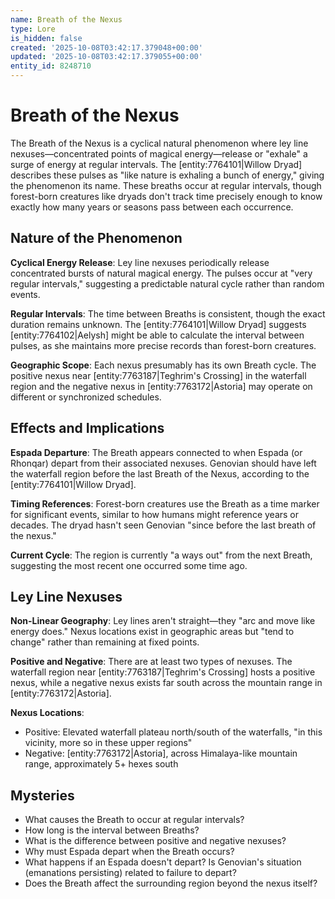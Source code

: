 ```yaml
---
name: Breath of the Nexus
type: Lore
is_hidden: false
created: '2025-10-08T03:42:17.379048+00:00'
updated: '2025-10-08T03:42:17.379055+00:00'
entity_id: 8248710
---
```


# Breath of the Nexus

The Breath of the Nexus is a cyclical natural phenomenon where ley line nexuses—concentrated points of magical energy—release or "exhale" a surge of energy at regular intervals. The [entity:7764101|Willow Dryad] describes these pulses as "like nature is exhaling a bunch of energy," giving the phenomenon its name. These breaths occur at regular intervals, though forest-born creatures like dryads don't track time precisely enough to know exactly how many years or seasons pass between each occurrence.

## Nature of the Phenomenon

**Cyclical Energy Release**: Ley line nexuses periodically release concentrated bursts of natural magical energy. The pulses occur at "very regular intervals," suggesting a predictable natural cycle rather than random events.

**Regular Intervals**: The time between Breaths is consistent, though the exact duration remains unknown. The [entity:7764101|Willow Dryad] suggests [entity:7764102|Aelysh] might be able to calculate the interval between pulses, as she maintains more precise records than forest-born creatures.

**Geographic Scope**: Each nexus presumably has its own Breath cycle. The positive nexus near [entity:7763187|Teghrim's Crossing] in the waterfall region and the negative nexus in [entity:7763172|Astoria] may operate on different or synchronized schedules.

## Effects and Implications

**Espada Departure**: The Breath appears connected to when Espada (or Rhonqar) depart from their associated nexuses. Genovian should have left the waterfall region before the last Breath of the Nexus, according to the [entity:7764101|Willow Dryad].

**Timing References**: Forest-born creatures use the Breath as a time marker for significant events, similar to how humans might reference years or decades. The dryad hasn't seen Genovian "since before the last breath of the nexus."

**Current Cycle**: The region is currently "a ways out" from the next Breath, suggesting the most recent one occurred some time ago.

## Ley Line Nexuses

**Non-Linear Geography**: Ley lines aren't straight—they "arc and move like energy does." Nexus locations exist in geographic areas but "tend to change" rather than remaining at fixed points.

**Positive and Negative**: There are at least two types of nexuses. The waterfall region near [entity:7763187|Teghrim's Crossing] hosts a positive nexus, while a negative nexus exists far south across the mountain range in [entity:7763172|Astoria].

**Nexus Locations**:
- Positive: Elevated waterfall plateau north/south of the waterfalls, "in this vicinity, more so in these upper regions"
- Negative: [entity:7763172|Astoria], across Himalaya-like mountain range, approximately 5+ hexes south

## Mysteries

- What causes the Breath to occur at regular intervals?
- How long is the interval between Breaths?
- What is the difference between positive and negative nexuses?
- Why must Espada depart when the Breath occurs?
- What happens if an Espada doesn't depart? Is Genovian's situation (emanations persisting) related to failure to depart?
- Does the Breath affect the surrounding region beyond the nexus itself?
